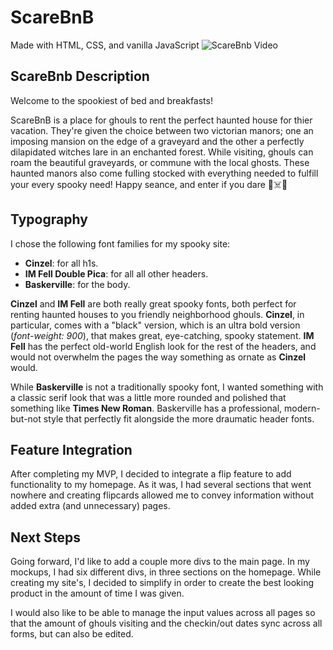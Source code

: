 # ScareBnB
Made with HTML, CSS, and vanilla JavaScript
![ScareBnb Video](photos/scareBnb_wireframe.gif)

## ScareBnb Description

Welcome to the spookiest of bed and breakfasts!

ScareBnB is a place for ghouls to rent the perfect haunted house for thier vacation. They're given the choice between two victorian manors; one an imposing mansion on the edge of a graveyard and the other a perfectly dilapidated witches lare in an enchanted forest. While visiting, ghouls can roam the beautiful graveyards, or commune with the local ghosts. These haunted manors also come fulling stocked with everything needed to fulfill your every spooky need! Happy seance, and enter if you dare 🎃☠️🎃

## Typography 

I chose the following font families for my spooky site: 

* **Cinzel**: for all h1s.
* **IM Fell Double Pica**: for all all other headers.
* **Baskerville**: for the body.

**Cinzel** and **IM Fell** are both really great spooky fonts, both perfect for renting haunted houses to you friendly neighborhood ghouls. **Cinzel**, in particular, comes with a "black" version, which is an ultra bold version (*font-weight: 900*), that makes great, eye-catching, spooky statement. **IM Fell** has the perfect old-world English look for the rest of the headers, and would not overwhelm the pages the way something as ornate as **Cinzel** would.

While **Baskerville** is not a traditionally spooky font, I wanted something with a classic serif look that was a little more rounded and polished that something like **Times New Roman**. Baskerville has a professional, modern-but-not style that perfectly fit alongside the more draumatic header fonts.

## Feature Integration 

After completing my MVP, I decided to integrate a flip feature to add functionality to my homepage. As it was, I had several sections that went nowhere and creating flipcards allowed me to convey information without added extra (and unnecessary) pages. 

## Next Steps

Going forward, I'd like to add a couple more divs to the main page. In my mockups, I had six different divs, in three sections on the homepage. While creating my site's, I decided to simplify in order to create the best looking product in the amount of time I was given. 

I would also like to be able to manage the input values across all pages so that the amount of ghouls visiting and the checkin/out dates sync across all forms, but can also be edited. 